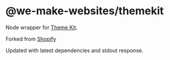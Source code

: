 # @we-make-websites/themekit

Node wrapper for [Theme Kit](http://shopify.github.io/themekit/).

Forked from [Shopify](https://github.com/Shopify/node-themekit/)

Updated with latest dependencies and stdout response.
